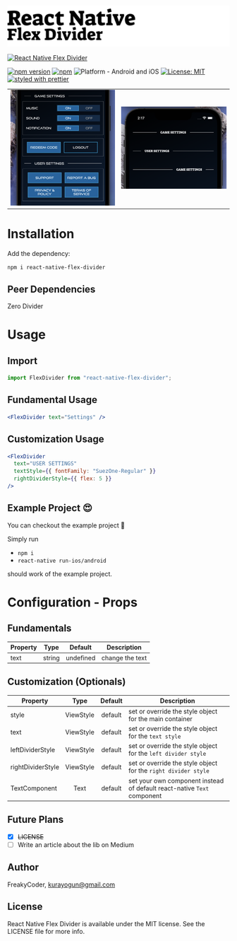 <img alt="React Native Flex Divider" src="assets/logo.png" width="1050"/>

[![React Native Flex Divider](https://img.shields.io/badge/-Extremely%20easy%20to%20create%20a%20React%20Native%20Component%20Library%20with%20both%20Stateful%20and%20Functional%20Component%20Examples-orange?style=for-the-badge)](https://github.com/WrathChaos/react-native-flex-divider)

[![npm version](https://img.shields.io/npm/v/react-native-flex-divider.svg?style=for-the-badge)](https://www.npmjs.com/package/react-native-flex-divider)
[![npm](https://img.shields.io/npm/dt/react-native-flex-divider.svg?style=for-the-badge)](https://www.npmjs.com/package/react-native-flex-divider)
![Platform - Android and iOS](https://img.shields.io/badge/platform-Android%20%7C%20iOS-blue.svg?style=for-the-badge)
[![License: MIT](https://img.shields.io/badge/License-MIT-green.svg?style=for-the-badge)](https://opensource.org/licenses/MIT)
[![styled with prettier](https://img.shields.io/badge/styled_with-prettier-ff69b4.svg?style=for-the-badge)](https://github.com/prettier/prettier)

<table>
  <tr>
    <td align="center">
      <img alt="React Native Flex Divider" src="assets/Screenshots/react-native-flex-divider.png" />
    </td>
    <td align="center">
      <img alt="React Native Flex Divider" src="assets/Screenshots/react-native-flex-divider-2.png"  />
    </td>
   </tr>
  
</table>

# Installation

Add the dependency:

```bash
npm i react-native-flex-divider
```

## Peer Dependencies

Zero Divider

# Usage

## Import

```jsx
import FlexDivider from "react-native-flex-divider";
```

## Fundamental Usage

```jsx
<FlexDivider text="Settings" />
```

## Customization Usage

```jsx
<FlexDivider
  text="USER SETTINGS"
  textStyle={{ fontFamily: "SuezOne-Regular" }}
  rightDividerStyle={{ flex: 5 }}
/>
```

## Example Project 😍

You can checkout the example project 🥰

Simply run

- `npm i`
- `react-native run-ios/android`

should work of the example project.

# Configuration - Props

## Fundamentals

| Property |  Type  |  Default  | Description     |
| -------- | :----: | :-------: | --------------- |
| text     | string | undefined | change the text |

## Customization (Optionals)

| Property          |   Type    | Default | Description                                                             |
| ----------------- | :-------: | :-----: | ----------------------------------------------------------------------- |
| style             | ViewStyle | default | set or override the style object for the main container                 |
| text              | ViewStyle | default | set or override the style object for the `text style`                   |
| leftDividerStyle  | ViewStyle | default | set or override the style object for the `left divider style`           |
| rightDividerStyle | ViewStyle | default | set or override the style object for the `right divider style`          |
| TextComponent     |   Text    | default | set your own component instead of default react-native `Text` component |

## Future Plans

- [x] ~~LICENSE~~
- [ ] Write an article about the lib on Medium

## Author

FreakyCoder, kurayogun@gmail.com

## License

React Native Flex Divider is available under the MIT license. See the LICENSE file for more info.
